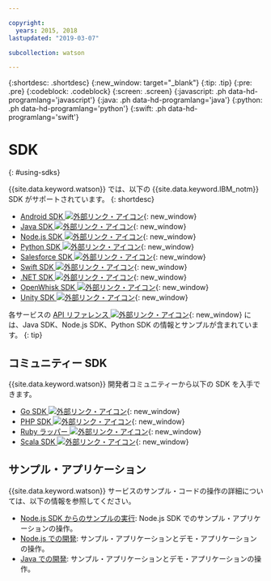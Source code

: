 ```yaml
---

copyright:
  years: 2015, 2018
lastupdated: "2019-03-07"

subcollection: watson

---
```


{:shortdesc: .shortdesc}
{:new_window: target="_blank"}
{:tip: .tip}
{:pre: .pre}
{:codeblock: .codeblock}
{:screen: .screen}
{:javascript: .ph data-hd-programlang='javascript'}
{:java: .ph data-hd-programlang='java'}
{:python: .ph data-hd-programlang='python'}
{:swift: .ph data-hd-programlang='swift'}

# SDK
{: #using-sdks}

{{site.data.keyword.watson}} では、以下の {{site.data.keyword.IBM_notm}} SDK がサポートされています。
{: shortdesc}

* [Android SDK ![外部リンク・アイコン](../../icons/launch-glyph.svg "外部リンク・アイコン")](https://github.com/watson-developer-cloud/android-sdk){: new_window}
* [Java SDK ![外部リンク・アイコン](../../icons/launch-glyph.svg "外部リンク・アイコン")](https://github.com/watson-developer-cloud/java-sdk){: new_window}
* [Node.js SDK ![外部リンク・アイコン](../../icons/launch-glyph.svg "外部リンク・アイコン")](https://github.com/watson-developer-cloud/node-sdk){: new_window}
* [Python SDK ![外部リンク・アイコン](../../icons/launch-glyph.svg "外部リンク・アイコン")](https://github.com/watson-developer-cloud/python-sdk){: new_window}
* [Salesforce SDK ![外部リンク・アイコン](../../icons/launch-glyph.svg "外部リンク・アイコン")](https://github.com/watson-developer-cloud/salesforce-sdk){: new_window}
* [Swift SDK ![外部リンク・アイコン](../../icons/launch-glyph.svg "外部リンク・アイコン")](https://github.com/watson-developer-cloud/swift-sdk){: new_window}
* [.NET SDK ![外部リンク・アイコン](../../icons/launch-glyph.svg "外部リンク・アイコン")](https://github.com/watson-developer-cloud/dotnet-standard-sdk){: new_window}
* [OpenWhisk SDK ![外部リンク・アイコン](../../icons/launch-glyph.svg "外部リンク・アイコン")](https://github.com/watson-developer-cloud/openwhisk-sdk/){: new_window}
* [Unity SDK ![外部リンク・アイコン](../../icons/launch-glyph.svg "外部リンク・アイコン")](https://github.com/watson-developer-cloud/unity-sdk){: new_window}

各サービスの [API リファレンス ![外部リンク・アイコン](../../icons/launch-glyph.svg "外部リンク・アイコン")](https://{DomainName}/developer/watson/documentation){: new_window} には、Java SDK、Node.js SDK、Python SDK の情報とサンプルが含まれています。
{: tip}

## コミュニティー SDK

{{site.data.keyword.watson}} 開発者コミュニティーから以下の SDK を入手できます。

* [Go SDK ![外部リンク・アイコン](../../icons/launch-glyph.svg "外部リンク・アイコン")](https://github.com/liviosoares/go-watson-sdk){: new_window}
* [PHP SDK ![外部リンク・アイコン](../../icons/launch-glyph.svg "外部リンク・アイコン")](https://github.com/CognitiveBuild/WatsonPHPSDK){: new_window}
* [Ruby ラッパー ![外部リンク・アイコン](../../icons/launch-glyph.svg "外部リンク・アイコン")](https://github.com/IcaliaLabs?utf8=%E2%9C%93&q=watson&type=&language=ruby){: new_window}
* [Scala SDK ![外部リンク・アイコン](../../icons/launch-glyph.svg "外部リンク・アイコン")](https://github.com/kane77/scala-sdk){: new_window}

## サンプル・アプリケーション

{{site.data.keyword.watson}} サービスのサンプル・コードの操作の詳細については、以下の情報を参照してください。

* [Node.js SDK からのサンプルの実行](/docs/services/watson/running-node-examples.html): Node.js SDK でのサンプル・アプリケーションの操作。
* [Node.js での開発](/docs/services/watson/developing-nodejs.html): サンプル・アプリケーションとデモ・アプリケーションの操作。
* [Java での開発](/docs/services/watson/developing-java.html): サンプル・アプリケーションとデモ・アプリケーションの操作。
